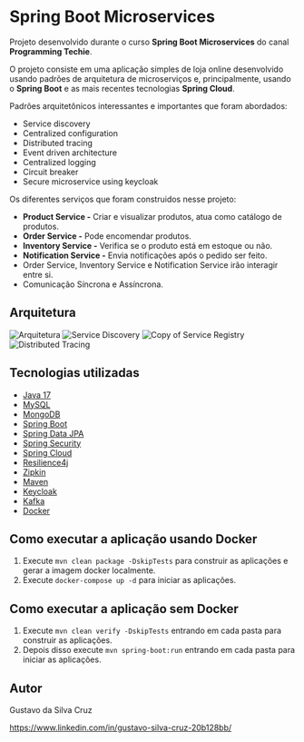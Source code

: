 # Spring Boot Microservices

Projeto desenvolvido durante o curso **Spring Boot Microservices** do canal **Programming Techie**.

O projeto consiste em uma aplicação simples de loja online desenvolvido usando padrões de arquitetura de microserviços e, principalmente, usando o **Spring Boot** e as mais recentes tecnologias **Spring Cloud**.

Padrões arquitetônicos interessantes e importantes que foram abordados:

- Service discovery 
- Centralized configuration
- Distributed tracing
- Event driven architecture
- Centralized logging 
- Circuit breaker
- Secure microservice using keycloak
 
Os diferentes serviços que foram construidos nesse projeto:

- **Product Service -** Criar e visualizar produtos, atua como catálogo de produtos.
- **Order Service -** Pode encomendar produtos.
- **Inventory Service -** Verifica se o produto está em estoque ou não.
- **Notification Service -** Envia notificações após o pedido ser feito.
- Order Service, Inventory Service e Notification Service irão interagir entre si.
- Comunicação Síncrona e Assíncrona.

## Arquitetura

![Arquitetura](https://ik.imagekit.io/gustavosc/Microservices-new/Arquitetura_LBrFtCau4.png?updatedAt=1697404335780)
![Service Discovery](https://ik.imagekit.io/gustavosc/Microservices-new/Service%20Discovery_4D4ez8hPj.png?updatedAt=1697404951971)
![Copy of Service Registry](https://ik.imagekit.io/gustavosc/Microservices-new/Copy%20of%20Service%20Registry_lLC4R-Q-h.png?updatedAt=1697404951432)
![Distributed Tracing](https://ik.imagekit.io/gustavosc/Microservices-new/Distributed%20Tracing_60AzGbRwe.png?updatedAt=1697405136549)

## Tecnologias utilizadas

- [Java 17](https://www.oracle.com/java/)
- [MySQL](https://www.mysql.com/)
- [MongoDB](https://www.mongodb.com/pt-br)
- [Spring Boot](https://spring.io/projects/spring-boot)
- [Spring Data JPA](https://spring.io/projects/spring-data-jpa)
- [Spring Security](https://spring.io/projects/spring-security)
- [Spring Cloud](https://spring.io/projects/spring-cloud)
- [Resilience4j](https://resilience4j.readme.io/docs)
- [Zipkin](https://zipkin.io/)
- [Maven](https://maven.apache.org/)
- [Keycloak](https://www.keycloak.org/)
- [Kafka](https://kafka.apache.org/)
- [Docker](https://www.docker.com/)

## Como executar a aplicação usando Docker

1. Execute `mvn clean package -DskipTests` para construir as aplicações e gerar a imagem docker localmente.
2. Execute `docker-compose up -d` para iniciar as aplicações.

## Como executar a aplicação sem Docker

1. Execute `mvn clean verify -DskipTests` entrando em cada pasta para construir as aplicações.
2. Depois disso execute `mvn spring-boot:run` entrando em cada pasta para iniciar as aplicações.

## Autor

Gustavo da Silva Cruz

https://www.linkedin.com/in/gustavo-silva-cruz-20b128bb/
